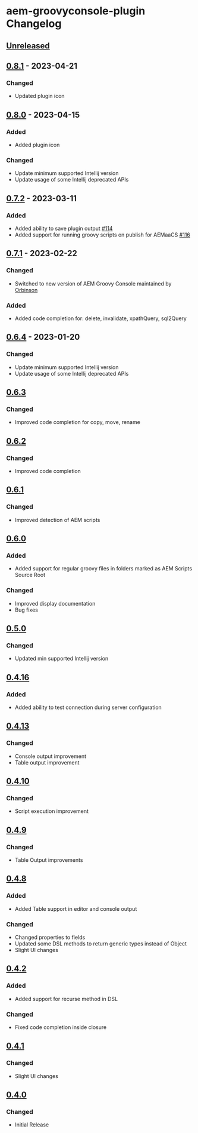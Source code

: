<!-- Keep a Changelog guide -> https://keepachangelog.com -->

# aem-groovyconsole-plugin Changelog

## [Unreleased]

## [0.8.1] - 2023-04-21

### Changed
- Updated plugin icon

## [0.8.0] - 2023-04-15

### Added
- Added plugin icon

### Changed
- Update minimum supported Intellij version
- Update usage of some Intellij deprecated APIs

## [0.7.2] - 2023-03-11

### Added
- Added ability to save plugin output [#114](https://github.com/bobi/aem-groovyconsole-plugin/issues/114)
- Added support for running groovy scripts on publish for AEMaaCS [#116](https://github.com/bobi/aem-groovyconsole-plugin/issues/116)

## [0.7.1] - 2023-02-22

### Changed
- Switched to new version of AEM Groovy Console maintained by [Orbinson](https://github.com/orbinson/aem-groovy-console)

### Added
- Added code completion for: delete, invalidate, xpathQuery, sql2Query

## [0.6.4] - 2023-01-20

### Changed
- Update minimum supported Intellij version
- Update usage of some Intellij deprecated APIs

## [0.6.3]

### Changed
- Improved code completion for copy, move, rename

## [0.6.2]

### Changed
- Improved code completion

## [0.6.1]

### Changed
- Improved detection of AEM scripts

## [0.6.0]

### Added
- Added support for regular groovy files in folders marked as AEM Scripts Source Root

### Changed
- Improved display documentation
- Bug fixes

## [0.5.0]

### Changed
- Updated min supported Intellij version

## [0.4.16]

### Added
- Added ability to test connection during server configuration

## [0.4.13]

### Changed
- Console output improvement
- Table output improvement

## [0.4.10]

### Changed
- Script execution improvement

## [0.4.9]

### Changed
- Table Output improvements

## [0.4.8]

### Added
- Added Table support in editor and console output

### Changed
- Changed properties to fields
- Updated some DSL methods to return generic types instead of Object
- Slight UI changes

## [0.4.2]

### Added
- Added support for recurse method in DSL

### Changed
- Fixed code completion inside closure

## [0.4.1]

### Changed
- Slight UI changes

## [0.4.0]

### Changed
- Initial Release

[Unreleased]: https://github.com/bobi/aem-groovyconsole-plugin/compare/v0.8.1...HEAD
[0.8.1]: https://github.com/bobi/aem-groovyconsole-plugin/compare/v0.8.0...v0.8.1
[0.8.0]: https://github.com/bobi/aem-groovyconsole-plugin/compare/v0.7.2...v0.8.0
[0.7.2]: https://github.com/bobi/aem-groovyconsole-plugin/compare/v0.7.1...v0.7.2
[0.7.1]: https://github.com/bobi/aem-groovyconsole-plugin/compare/v0.6.4...v0.7.1
[0.7.0]: https://github.com/bobi/aem-groovyconsole-plugin/compare/v0.6.4...v0.7.0
[0.6.4]: https://github.com/bobi/aem-groovyconsole-plugin/compare/v0.6.3...v0.6.4
[0.6.3]: https://github.com/bobi/aem-groovyconsole-plugin/compare/v0.6.2...v0.6.3
[0.6.2]: https://github.com/bobi/aem-groovyconsole-plugin/compare/v0.6.1...v0.6.2
[0.6.1]: https://github.com/bobi/aem-groovyconsole-plugin/compare/v0.6.0...v0.6.1
[0.6.0]: https://github.com/bobi/aem-groovyconsole-plugin/compare/v0.5.0...v0.6.0
[0.5.0]: https://github.com/bobi/aem-groovyconsole-plugin/compare/v0.4.16...v0.5.0
[0.4.16]: https://github.com/bobi/aem-groovyconsole-plugin/compare/v0.4.13...v0.4.16
[0.4.13]: https://github.com/bobi/aem-groovyconsole-plugin/compare/v0.4.10...v0.4.13
[0.4.10]: https://github.com/bobi/aem-groovyconsole-plugin/compare/v0.4.9...v0.4.10
[0.4.9]: https://github.com/bobi/aem-groovyconsole-plugin/compare/v0.4.8...v0.4.9
[0.4.8]: https://github.com/bobi/aem-groovyconsole-plugin/compare/v0.4.2...v0.4.8
[0.4.2]: https://github.com/bobi/aem-groovyconsole-plugin/compare/v0.4.1...v0.4.2
[0.4.1]: https://github.com/bobi/aem-groovyconsole-plugin/compare/v0.4.0...v0.4.1
[0.4.0]: https://github.com/bobi/aem-groovyconsole-plugin/commits/v0.4.0
